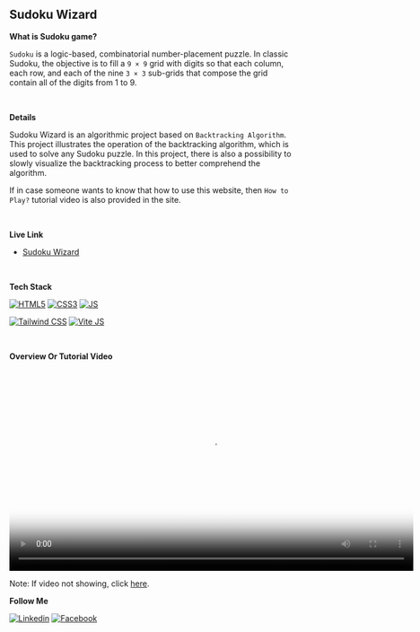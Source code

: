 ## Sudoku Wizard

**What is Sudoku game?**

`Sudoku` is a logic-based, combinatorial number-placement puzzle. In classic Sudoku, the objective is to fill a `9 × 9` grid with digits so that each column, each row, and each of the nine `3 × 3` sub-grids that compose the grid contain all of the digits from 1 to 9.

<br/>

**Details**

Sudoku Wizard is an algorithmic project based on `Backtracking Algorithm`. This project illustrates the operation of the backtracking algorithm, which is used to solve any Sudoku puzzle. In this project, there is also a possibility to slowly visualize the backtracking process to better comprehend the algorithm.

If in case someone wants to know that how to use this website, then `How to Play?` tutorial video is also provided in the site.

<br/>

**Live Link**

- [Sudoku Wizard](https://sudoku-wizard.shibamsaha.dev)

<br/>

**Tech Stack**

[![HTML5](https://img.shields.io/badge/HTML5-E34F26?style=for-the-badge&logo=HTML5&logoColor=white)](#)
[![CSS3](https://img.shields.io/badge/CSS3-1572B6?style=for-the-badge&logo=CSS3&logoColor=white)](#)
[![JS](https://img.shields.io/badge/JavaScript-F7DF1E?style=for-the-badge&logo=JavaScript&logoColor=black)](#)

[![Tailwind CSS](https://img.shields.io/badge/Tailwind%20CSS-06B6D4?style=for-the-badge&logo=tailwindcss&logoColor=black)](#)
[![Vite JS](https://img.shields.io/badge/Vite.js-646CFF?style=for-the-badge&logo=Vite&logoColor=white)](#)

<br/>

**Overview Or Tutorial Video**

<video src="./public/sudoku-wizard-tutorial.mp4" controls title="Sudoku Wizard Tutorial" poster="./public/poster.png" width="720px"></video>
<br/>

Note: If video not showing, click <a href="./public/sudoku-wizard-tutorial.mp4">here</a>.

**Follow Me**

[![Linkedin](https://img.shields.io/badge/LinkedIn-0077B5?style=for-the-badge&logo=linkedin&logoColor=white)](https://www.linkedin.com/in/s4shibam)
[![Facebook](https://img.shields.io/badge/Facebook-1877F2?style=for-the-badge&logo=facebook&logoColor=white)](https://facebook.com/s4shibam)
